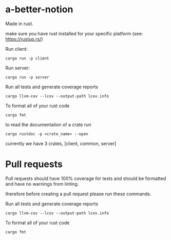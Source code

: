 # a-better-notion

Made in rust.

make sure you have rust installed for your specific platform (see: https://rustup.rs/)

Run client:

```
cargo run -p client
```

Run server:

```
cargo run -p server
```

Run all tests and generate coverage reports

```
cargo llvm-cov --lcov --output-path lcov.info
```

To format all of your rust code

```
cargo fmt
```

to read the documentation of a crate run

```
cargo rustdoc -p <crate_name> --open
```

currently we have 3 crates, [client, common, server]

# Pull requests

Pull requests should have 100% coverage for tests and should be formatted and have no warnings from linting.

therefore before creating a pull request please run these commands.

Run all tests and generate coverage reports

```
cargo llvm-cov --lcov --output-path lcov.info
```

To format all of your rust code

```
cargo fmt
```

